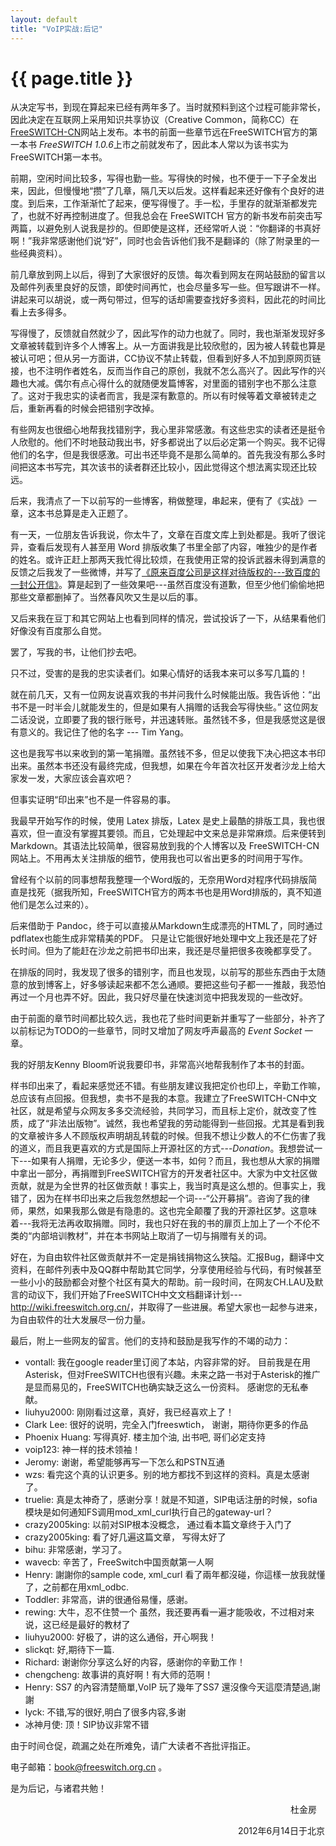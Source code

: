 ```yaml
---
layout: default
title: "VoIP实战:后记"
---
```


# {{ page.title }}

从决定写书，到现在算起来已经有两年多了。当时就预料到这个过程可能非常长，因此决定在互联网上采用知识共享协议（Creative Common，简称CC）在 [FreeSWITCH-CN](http://www.freeswitch.org.cn)网站上发布。本书的前面一些章节远在FreeSWITCH官方的第一本书 *FreeSWITCH 1.0.6*上市之前就发布了，因此本人常以为该书实为FreeSWITCH第一本书。

前期，空闲时间比较多，写得也勤一些。写得快的时候，也不便于一下子全发出来，因此，但慢慢地“攒”了几章，隔几天以后发。这样看起来还好像有个良好的进度。到后来，工作渐渐忙了起来，便写得慢了。手一松，手里存的就渐渐都发完了，也就不好再控制进度了。但我总会在 FreeSWITCH 官方的新书发布前突击写两篇，以避免别人说我是抄的。但即使是这样，还经常听人说：“你翻译的书真好啊！”我非常感谢他们说“好”，同时也会告诉他们我不是翻译的（除了附录里的一些经典资料）。

前几章放到网上以后，得到了大家很好的反馈。每次看到网友在网站鼓励的留言以及邮件列表里良好的反馈，即使时间再忙，也会尽量多写一些。但写跟讲不一样。讲起来可以胡说，或一两句带过，但写的话却需要查找好多资料，因此花的时间比看上去多得多。

写得慢了，反馈就自然就少了，因此写作的动力也就了。同时，我也渐渐发现好多文章被转载到许多个人博客上。从一方面讲我是比较欣慰的，因为被人转载也算是被认可吧；但从另一方面讲，CC协议不禁止转载，但看到好多人不加到原网页链接，也不注明作者姓名，反而当作自己的原创，我就不怎么高兴了。因此写作的兴趣也大减。偶尔有点心得什么的就随便发篇博客，对里面的错别字也不那么注意了。这对于我忠实的读者而言，我是深有歉意的。所以有时候等着文章被转走之后，重新再看的时候会把错别字改掉。

有些网友也很细心地帮我找错别字，我心里非常感激。有这些忠实的读者还是挺令人欣慰的。他们不时地鼓动我出书，好多都说出了以后必定第一个购买。我不记得他们的名字，但是我很感激。可出书还毕竟不是那么简单的。首先我没有那么多时间把这本书写完，其次该书的读者群还比较小，因此觉得这个想法离实现还比较远。

后来，我清点了一下以前写的一些博客，稍做整理，串起来，便有了《实战》一章，这本书总算是走入正题了。

有一天，一位朋友告诉我说，你太牛了，文章在百度文库上到处都是。我听了很诧异，查看后发现有人甚至用 Word 排版收集了书里全部了内容，唯独少的是作者的姓名。或许正赶上那两天我忙得比较烦，在我使用正常的投诉武器未得到满意的反馈之后我发了一些微博，并写了[《原来百度公司是这样对待版权的---致百度的一封公开信》](/blog/past/2012/2/27/yuan-lai-bai-du-gong-si-shi-zhe-yang-dui-dai-ban-quan-de-zhi-bai-du-de-yi-feng-gong-kai-xin/)。算是起到了一些效果吧---虽然百度没有道歉，但至少他们偷偷地把那些文章都删掉了。当然春风吹又生是以后的事。

又后来我在豆丁和其它网站上也看到同样的情况，尝试投诉了一下，从结果看他们好像没有百度那么自觉。

罢了，写我的书，让他们抄去吧。

只不过，受害的是我的忠实读者们。如果心情好的话我本来可以多写几篇的！

就在前几天，又有一位网友说喜欢我的书并问我什么时候能出版。我告诉他：“出书不是一时半会儿就能发生的，但是如果有人捐赠的话我会写得快些。” 这位网友二话没说，立即要了我的银行账号，并迅速转账。虽然钱不多，但是我感觉这是很有意义的。我记住了他的名字 --- Tim Yang。

这也是我写书以来收到的第一笔捐赠。虽然钱不多，但足以使我下决心把这本书印出来。虽然本书还没有最终完成，但我想，如果在今年首次社区开发者沙龙上给大家发一发，大家应该会喜欢吧？

但事实证明“印出来”也不是一件容易的事。

我最早开始写作的时候，使用 Latex 排版，Latex 是史上最酷的排版工具，我也很喜欢，但一直没有掌握其要领。而且，它处理起中文来总是非常麻烦。后来便转到 Markdown。其语法比较简单，很容易放到我的个人博客以及 FreeSWITCH-CN 网站上。不用再太关注排版的细节，使用我也可以省出更多的时间用于写作。

曾经有个以前的同事想帮我整理一个Word版的，无奈用Word对程序代码排版简直是找死（据我所知，FreeSWITCH官方的两本书也是用Word排版的，真不知道他们是怎么过来的）。

后来借助于 Pandoc，终于可以直接从Markdown生成漂亮的HTML了，同时通过pdflatex也能生成非常精美的PDF。 只是让它能很好地处理中文上我还是花了好长时间。但为了能赶在沙龙之前把书印出来，我还是尽量把很多夜晚都享受了。

在排版的同时，我发现了很多的错别字，而且也发现，以前写的那些东西由于太随意的放到博客上，好多够读起来都不怎么通顺。要把这些句子都一一推敲，我恐怕再过一个月也弄不好。因此，我只好尽量在快速浏览中把我发现的一些改好。

由于前面的章节时间都比较久远，我也花了些时间更新并重写了一些部分，补齐了以前标记为TODO的一些章节，同时又增加了网友呼声最高的 *Event Socket* 一章。

我的好朋友Kenny Bloom听说我要印书，非常高兴地帮我制作了本书的封面。

样书印出来了，看起来感觉还不错。有些朋友建议我把定价也印上，辛勤工作嘛，总应该有点回报。但我想，卖书不是我的本意。我建立了FreeSWITCH-CN中文社区，就是希望与众网友多多交流经验，共同学习，而且标上定价，就改变了性质，成了“非法出版物”。诚然，我也希望我的劳动能得到一些回报。尤其是看到我的文章被许多人不顾版权声明胡乱转载的时候。但我不想让少数人的不仁伤害了我的道义，而且我更喜欢的方式是国际上开源社区的方式---*Donation*。我想尝试一下---如果有人捐赠，无论多少，便送一本书，如何？而且，我也想从大家的捐赠中拿出一部分，再捐赠到FreeSWITCH官方的开发者社区中。大家为中文社区做贡献，就是为全世界的社区做贡献！事实上，我当时真是这么想的。但事实上，我错了，因为在样书印出来之后我忽然想起一个词---“公开募捐”。咨询了我的律师，果然，如果我那么做是有隐患的。这也完全颠覆了我的开源社区梦。这意味着---我将无法再收取捐赠。同时，我也只好在我的书的扉页上加上了一个不伦不类的“内部培训教材”，并在本书网站上取消了一切与捐赠有关的词。

好在，为自由软件社区做贡献并不一定是捐钱捐物这么狭隘。汇报Bug，翻译中文资料，在邮件列表中及QQ群中帮助其它同学，分享使用经验与代码，有时候甚至一些小小的鼓励都会对整个社区有莫大的帮助。前一段时间，在网友CH.LAU及默言的动议下，我们开始了FreeSWITCH中文文档翻译计划---<http://wiki.freeswitch.org.cn/>，并取得了一些进展。希望大家也一起参与进来，为自由软件的壮大发展尽一份力量。

最后，附上一些网友的留言。他们的支持和鼓励是我写作的不竭的动力：

* vontall: 我在google reader里订阅了本站，内容非常的好。 目前我是在用Asterisk，但对FreeSWITCH也很有兴趣。未来之路一书对于Asterisk的推广是显而易见的，FreeSWITCH也确实缺乏这么一份资料。 感谢您的无私奉献。
* liuhyu2000: 刚刚看过这章，真好，我已经喜欢上了！
* Clark Lee: 很好的说明，完全入门freeswtich， 谢谢，期待你更多的作品
* Phoenix Huang: 写得真好. 楼主加个油, 出书吧, 哥们必定支持 
* voip123: 神一样的技术领袖！
* Jeromy: 谢谢，希望能够再写一下怎么和PSTN互通 
* wzs: 看完这个真的认识更多。别的地方都找不到这样的资料。真是太感谢了。 
* truelie: 真是太神奇了，感谢分享！就是不知道，SIP电话注册的时候，sofia模块是如何通知FS调用mod\_xml\_curl执行自己的gateway-url？ 
* crazy2005king: 以前对SIP根本没概念， 通过看本篇文章终于入门了 
* crazy2005king: 看了好几遍这篇文章， 写得太好了 
* bihu: 非常感谢，学习了。 
* wavecb: 辛苦了，FreeSwitch中国贡献第一人啊 
* Henry:
謝謝你的sample code, xml\_curl 看了兩年都沒碰，你這樣一放我就懂了，之前都在用xml\_odbc. 
* Toddler: 非常高，讲的很通俗易懂，感谢。 
* rewing: 大牛，忍不住赞一个 虽然，我还要再看一遍才能吸收，不过相对来说，这已经是最好的教材了 
* liuhyu2000: 好极了，讲的这么通俗，开心啊我！ 
* slickqt: 好,期待下一篇. 
* Richard: 谢谢你分享这么好的内容，感谢你的辛勤工作！ 
* chengcheng: 故事讲的真好啊！有大师的范啊！ 
* Henry: SS7 的內容清楚簡單,VoIP 玩了幾年了SS7 還沒像今天這麼清楚過,謝謝 
* lyck: 不错,写的很好,明白了很多内容,多谢 
* 冰神月使: 顶！SIP协议非常不错 

由于时间仓促，疏漏之处在所难免，请广大读者不吝批评指正。

电子邮箱：book@freeswitch.org.cn 。

是为后记，与诸君共勉！



　　　　　　　　　　　　　　　　　　　　　　　　　　　　　　　　杜金房

　　　　　　　　　　　　　　　　　　　　　　　　　　2012年6月14日于北京
